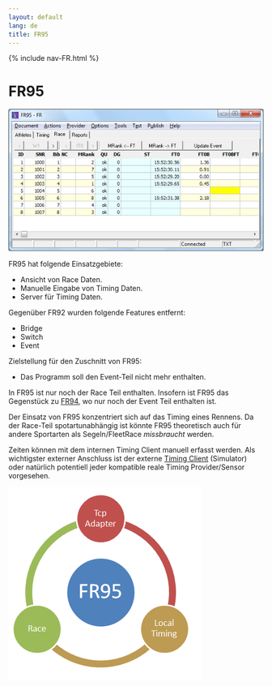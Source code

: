 ```yaml
---
layout: default
lang: de
title: FR95
---
```


{% include nav-FR.html %}

# FR95

![FR95 screenshot](../images/FR95.png)

FR95 hat folgende Einsatzgebiete:
- Ansicht von Race Daten.
- Manuelle Eingabe von Timing Daten.
- Server für Timing Daten.

Gegenüber FR92 wurden folgende Features entfernt:
- Bridge
- Switch
- Event

Zielstellung für den Zuschnitt von FR95:
- Das Programm soll den Event-Teil nicht mehr enthalten.

In FR95 ist nur noch der Race Teil enthalten. 
Insofern ist FR95 das Gegenstück zu [FR94](FR94), 
wo nur noch der Event Teil enthalten ist.

Der Einsatz von FR95 konzentriert sich auf das Timing eines Rennens. 
Da der Race-Teil spotartunabhängig ist könnte FR95 theoretisch 
auch für andere Sportarten als Segeln/FleetRace *missbraucht* werden.

Zeiten können mit dem internen Timing Client manuell erfasst werden. 
Als wichtigster externer Anschluss ist der externe [Timing Client](FR38) (Simulator) 
oder natürlich potentiell jeder kompatible reale Timing Provider/Sensor vorgesehen.

![FR95 Features](../images/FR95-Circle.png)
